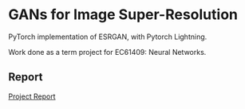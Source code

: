 # GANs for Image Super-Resolution
PyTorch implementation of ESRGAN, with Pytorch Lightning.

Work done as a term project for EC61409: Neural Networks.

## Report

[Project Report](https://drive.google.com/file/d/16BKJ54tCyt_AHldx1tNaXz3p0pPwd_vQ/view?usp=sharing)
